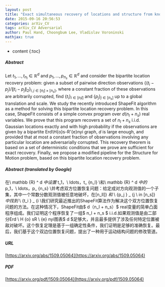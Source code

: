 ```yaml
---
layout: post
title: "Exact simultaneous recovery of locations and structure from known orientations and corrupted point correspondences"
date: 2015-09-16 20:56:53
categories: arXiv_CV
tags: arXiv_CV Adversarial
author: Paul Hand, Choongbum Lee, Vladislav Voroninski
mathjax: true
---
```


* content
{:toc}

##### Abstract
Let $t_1,\ldots,t_{n_l} \in \mathbb{R}^d$ and $p_1,\ldots,p_{n_s} \in \mathbb{R}^d$ and consider the bipartite location recovery problem: given a subset of pairwise direction observations $\{(t_i - p_j) / \|t_i - p_j\|_2\}_{i,j \in [n_l] \times [n_s]}$, where a constant fraction of these observations are arbitrarily corrupted, find $\{t_i\}_{i \in [n_ll]}$ and $\{p_j\}_{j \in [n_s]}$ up to a global translation and scale. We study the recently introduced ShapeFit algorithm as a method for solving this bipartite location recovery problem. In this case, ShapeFit consists of a simple convex program over $d(n_l + n_s)$ real variables. We prove that this program recovers a set of $n_l+n_s$ i.i.d. Gaussian locations exactly and with high probability if the observations are given by a bipartite Erd\H{o}s-R\'{e}nyi graph, $d$ is large enough, and provided that at most a constant fraction of observations involving any particular location are adversarially corrupted. This recovery theorem is based on a set of deterministic conditions that we prove are sufficient for exact recovery. Finally, we propose a modified pipeline for the Structure for Motion problem, based on this bipartite location recovery problem.

##### Abstract (translated by Google)
在\ mathbb {R} ^ d $中设置$ t_1，\ ldots，t_ {n_l} \和\ mathbb {R} ^ d $中的$ p_1，\ ldots，p_ {n_s} \并考虑双方位置恢复问题：给定成对方向观测值的一个子集，其中一个常数分数观测值被任意地破坏，在[n_ll]} $和$ \ {p_j \} _ {j \ in [n_s]} $中找到$ \ {t_i \} _ {i \我们研究最近推出的ShapeFit算法作为解决这个双方位置恢复问题的方法。在这种情况下，ShapeFit由$ d（n_l + n_s）$ real变量的简单凸面程序组成。我们证明这个程序恢复了一组$ n_l + n_s $ i.i.d.如果观测值是由二部分Erd \ H {o} sR \ {e} nyi图表$ d $足够大，并且最多提供了涉及任何特定位置被敌对破坏。这个恢复定理是基于一组确定性条件，我们证明是足够的准确恢复。最后，我们基于这个双边位置恢复问题，提出了一种用于运动结构问题的修改管道。

##### URL
[https://arxiv.org/abs/1509.05064](https://arxiv.org/abs/1509.05064)

##### PDF
[https://arxiv.org/pdf/1509.05064](https://arxiv.org/pdf/1509.05064)

